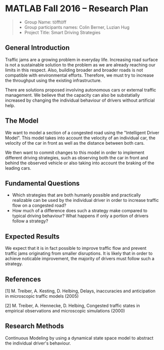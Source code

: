 # MATLAB Fall 2016 – Research Plan

> * Group Name: töfftöff
> * Group participants names: Colin Berner, Luzian Hug
> * Project Title: Smart Driving Strategies

## General Introduction
Traffic jams are a growing problem in everyday life. Increasing road surface is not a sustainable solution to the problem as we are already reaching our limits in this respect. Also, building broader and broader roads is not compatible with environmental efforts. Therefore, we must try to increase the throughput using the existing infrastructure.

There are solutions proposed involving autonomous cars or external traffic management. We believe that the capacity can also be substatially increased by changing the individual behaviour of drivers without artificial help.

## The Model
We want to model a section of a congested road using the "Intelligent Driver Model". This model takes into account the velocity of an individual car, the velocity of the car in front as well as the distance between both cars.

We then want to commit changes to this model in order to implement different driving strategies, such as observing both the car in front and behind the observed vehicle or also taking into account the braking of the leading cars.

## Fundamental Questions
* Which strategies that are both humanly possible and practically realizable can be used by the individual driver in order to increase traffic flow on a congested road?
* How much of a difference does such a strategy make compared to typical driving behaviour? What happens if only a portion of drivers follow a strategy?

## Expected Results
We expect that it is in fact possible to improve traffic flow and prevent traffic jams originating from smaller disruptions. It is likely that in order to achieve noticable improvement, the majority of drivers must follow such a strategy.

## References 
[1] M. Treiber, A. Kesting, D. Helbing, Delays, inaccuracies and anticipation in
microscopic traffic models (2005)

[2]  M. Treiber, A. Hennecke, D. Helbing, Congested traffic states in empirical observations and
microscopic simulations (2000)

## Research Methods
Continuous Modeling by using a dynamical state space model to abstract the individual driver's behaviour.
